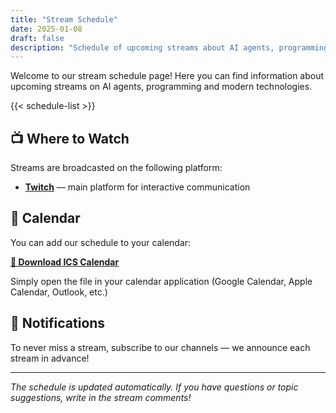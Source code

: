 ```yaml
---
title: "Stream Schedule"
date: 2025-01-08
draft: false
description: "Schedule of upcoming streams about AI agents, programming and technologies"
---
```


Welcome to our stream schedule page! Here you can find information about upcoming streams on AI agents, programming and modern technologies.

{{< schedule-list >}}

## 📺 Where to Watch

Streams are broadcasted on the following platform:
- **[Twitch](https://twitch.tv/your)** — main platform for interactive communication

## 📄 Calendar

You can add our schedule to your calendar:

**[📅 Download ICS Calendar](/schedule.ics)**

Simply open the file in your calendar application (Google Calendar, Apple Calendar, Outlook, etc.)

## 🔔 Notifications

To never miss a stream, subscribe to our channels — we announce each stream in advance!

---

*The schedule is updated automatically. If you have questions or topic suggestions, write in the stream comments!*